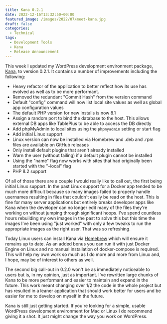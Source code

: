 ```yaml
---
title: Kana 0.2.1
date: 2022-12-16T13:32:50+00:00
featured_image: /images/2022/07/meet-kana.jpg
draft: false
categories:
  - Technical
tags:
  - Development Tools
  - Kana
  - Release Announcement
---
```


This week I updated my WordPress development environment package, [Kana][1], to version 0.2.1. It contains a number of improvements including the following:

* Heavy refactor of the application to better reflect how its use has evolved as well as to be more performant.
* Removed the redundant "Commit Hash" from the version command
* Default "config" command will now list local site values as well as global app configuration values
* The default PHP version for new installs is now 8.1
 * Assign a random port to bind the database to the host. This allows external DB apps like TablePlus to be able to access the DB directly
* Add phpMyAdmin to local sites using the `phpmyadmin` setting or start flag
* Add initial Linux support
* Linux version can now be installed via Homebrew and .deb and .rpm files are available on GitHub releases
* Only install default plugins that aren't already installed
 * Warn the user (without failing) if a default plugin cannot be installed
* Using the "name" flag now works with sites that had originally been started with the "&#8211;local" flag
* PHP 8.2 support

Of all of those there are a couple I would really like to call out, the first being initial Linux support. In the past Linux support for a Docker app tended to be much more difficult because so many images failed to properly handle usernames resulting in files that couldn't easily be read on the host. This is fine for many server applications but entirely breaks developer apps like Kana when the developer can no longer edit many of the files they're working on without jumping through significant hoops. I've spend countless hours rebuilding my own images in the past to solve this but this time the images I've been using "just worked" with only a few tweaks to run the appropriate images as the right user. That was so refreshing.

Today Linux users can install Kana via [Homebrew][2] which will ensure it remains up to date. As an added bonus you can run it with just Docker Engine on Linux and no manual installation of docker-compose is required. This will help my own work so much as I do more and more from Linux and, I hope, may be of interest to others as well.

The second big call-out in 0.2.0 won't be as immediately noticeable to users but is, in my opinion, just as important. I've rewritten large chunks of Kana to be more performant and easier to maintain and expand in the future. This work meant changing over 1/2 the code in the whole project but has resulted in a leaner application that should work better for users and be easier for me to develop on myself in the future.

Kana is still just getting started. If you're looking for a simple, usable WordPress development environment for Mac or Linux I do recommend giving it a shot. It just might change the way you work on WordPress.

 [1]: https://github.com/ChrisWiegman/kana/
 [2]: https://docs.brew.sh/Homebrew-on-Linux